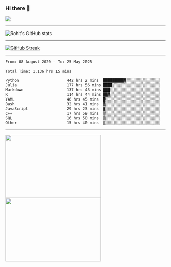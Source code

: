 ### Hi there 👋

 ![](https://komarev.com/ghpvc/?username=RohitRathore1&color=blueviolet)

<hr/>

![Rohit's GitHub stats](https://github-readme-stats.vercel.app/api?username=RohitRathore1&show_icons=true&theme=transparent)

<hr/>

[![GitHub Streak](http://github-readme-streak-stats.herokuapp.com?user=RohitRathore1&theme=dark&mode=weekly)](https://git.io/streak-stats)

<hr/>

<!--START_SECTION:waka-->

```txt
From: 08 August 2020 - To: 25 May 2025

Total Time: 1,136 hrs 15 mins

Python                     442 hrs 2 mins  █████████▓░░░░░░░░░░░░░░░   38.90 %
Julia                      177 hrs 56 mins ████░░░░░░░░░░░░░░░░░░░░░   15.66 %
Markdown                   137 hrs 43 mins ███░░░░░░░░░░░░░░░░░░░░░░   12.12 %
R                          114 hrs 44 mins ██▓░░░░░░░░░░░░░░░░░░░░░░   10.10 %
YAML                       46 hrs 45 mins  █░░░░░░░░░░░░░░░░░░░░░░░░   04.12 %
Bash                       32 hrs 41 mins  ▓░░░░░░░░░░░░░░░░░░░░░░░░   02.88 %
JavaScript                 29 hrs 23 mins  ▓░░░░░░░░░░░░░░░░░░░░░░░░   02.59 %
C++                        17 hrs 59 mins  ▒░░░░░░░░░░░░░░░░░░░░░░░░   01.58 %
SQL                        16 hrs 50 mins  ▒░░░░░░░░░░░░░░░░░░░░░░░░   01.48 %
Other                      15 hrs 40 mins  ▒░░░░░░░░░░░░░░░░░░░░░░░░   01.38 %
```

<!--END_SECTION:waka-->

<hr/>

<p>
  <img src="https://wakatime.com/share/@TeAmp0is0N/3935ee43-08a3-493e-8b95-60c1f9204b15.svg" width="300" height="200">
  <img src="https://wakatime.com/share/@TeAmp0is0N/8717aacc-7340-44e0-abb1-987dc9823fcd.svg" width="300" height="200">
</p>





